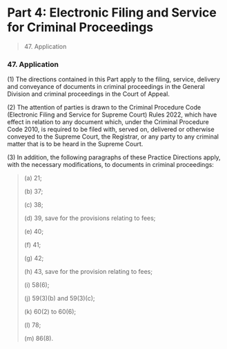 # Part 4: Electronic Filing and Service for Criminal Proceedings

> 47\. Application

### 47. Application <a href="#id-47-application" id="id-47-application"></a>

(1) The directions contained in this Part apply to the filing, service, delivery and conveyance of documents in criminal proceedings in the General Division and criminal proceedings in the Court of Appeal.

(2) The attention of parties is drawn to the Criminal Procedure Code (Electronic Filing and Service for Supreme Court) Rules 2022, which have effect in relation to any document which, under the Criminal Procedure Code 2010, is required to be filed with, served on, delivered or otherwise conveyed to the Supreme Court, the Registrar, or any party to any criminal matter that is to be heard in the Supreme Court.

(3) In addition, the following paragraphs of these Practice Directions apply, with the necessary modifications, to documents in criminal proceedings:

> (a) 21;
>
> (b) 37;
>
> (c) 38;
>
> (d) 39, save for the provisions relating to fees;
>
> (e) 40;
>
> (f) 41;
>
> (g) 42;
>
> (h) 43, save for the provision relating to fees;
>
> (i) 58(6);
>
> (j) 59(3)(b) and 59(3)(c);
>
> (k) 60(2) to 60(6);
>
> (l) 78;
>
> (m) 86(8).
